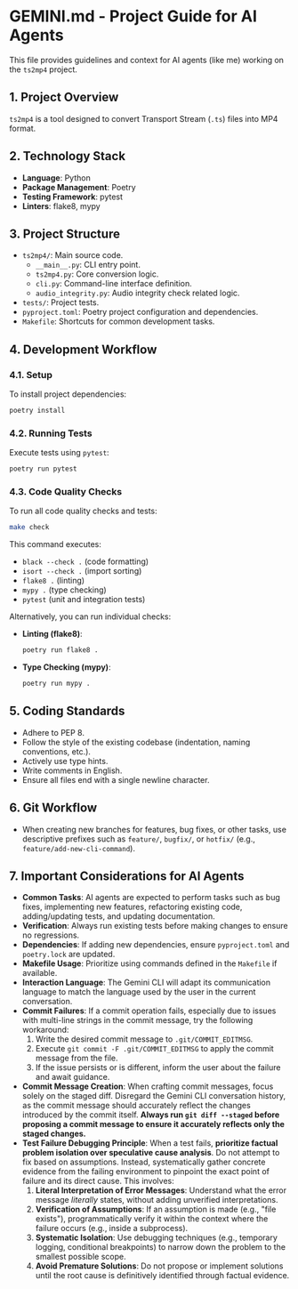 # GEMINI.md - Project Guide for AI Agents

This file provides guidelines and context for AI agents (like me) working on the `ts2mp4` project.

## 1. Project Overview

`ts2mp4` is a tool designed to convert Transport Stream (`.ts`) files into MP4 format.

## 2. Technology Stack

*   **Language**: Python
*   **Package Management**: Poetry
*   **Testing Framework**: pytest
*   **Linters**: flake8, mypy

## 3. Project Structure

*   `ts2mp4/`: Main source code.
    *   `__main__.py`: CLI entry point.
    *   `ts2mp4.py`: Core conversion logic.
    *   `cli.py`: Command-line interface definition.
    *   `audio_integrity.py`: Audio integrity check related logic.
*   `tests/`: Project tests.
*   `pyproject.toml`: Poetry project configuration and dependencies.
*   `Makefile`: Shortcuts for common development tasks.

## 4. Development Workflow

### 4.1. Setup

To install project dependencies:

```bash
poetry install
```

### 4.2. Running Tests

Execute tests using `pytest`:

```bash
poetry run pytest
```

### 4.3. Code Quality Checks

To run all code quality checks and tests:

```bash
make check
```

This command executes:
*   `black --check .` (code formatting)
*   `isort --check .` (import sorting)
*   `flake8 .` (linting)
*   `mypy .` (type checking)
*   `pytest` (unit and integration tests)

Alternatively, you can run individual checks:

*   **Linting (flake8)**:
    ```bash
    poetry run flake8 .
    ```
*   **Type Checking (mypy)**:
    ```bash
    poetry run mypy .
    ```

## 5. Coding Standards

*   Adhere to PEP 8.
*   Follow the style of the existing codebase (indentation, naming conventions, etc.).
*   Actively use type hints.
*   Write comments in English.
*   Ensure all files end with a single newline character.

## 6. Git Workflow

*   When creating new branches for features, bug fixes, or other tasks, use descriptive prefixes such as `feature/`, `bugfix/`, or `hotfix/` (e.g., `feature/add-new-cli-command`).

## 7. Important Considerations for AI Agents

*   **Common Tasks**: AI agents are expected to perform tasks such as bug fixes, implementing new features, refactoring existing code, adding/updating tests, and updating documentation.
*   **Verification**: Always run existing tests before making changes to ensure no regressions.
*   **Dependencies**: If adding new dependencies, ensure `pyproject.toml` and `poetry.lock` are updated.
*   **Makefile Usage**: Prioritize using commands defined in the `Makefile` if available.
*   **Interaction Language**: The Gemini CLI will adapt its communication language to match the language used by the user in the current conversation.
*   **Commit Failures**: If a commit operation fails, especially due to issues with multi-line strings in the commit message, try the following workaround:
    1.  Write the desired commit message to `.git/COMMIT_EDITMSG`.
    2.  Execute `git commit -F .git/COMMIT_EDITMSG` to apply the commit message from the file.
    3.  If the issue persists or is different, inform the user about the failure and await guidance.
*   **Commit Message Creation**: When crafting commit messages, focus solely on the staged diff. Disregard the Gemini CLI conversation history, as the commit message should accurately reflect the changes introduced by the commit itself. **Always run `git diff --staged` before proposing a commit message to ensure it accurately reflects only the staged changes.**
*   **Test Failure Debugging Principle**: When a test fails, **prioritize factual problem isolation over speculative cause analysis**. Do not attempt to fix based on assumptions. Instead, systematically gather concrete evidence from the failing environment to pinpoint the exact point of failure and its direct cause. This involves:
    1.  **Literal Interpretation of Error Messages**: Understand what the error message *literally* states, without adding unverified interpretations.
    2.  **Verification of Assumptions**: If an assumption is made (e.g., "file exists"), programmatically verify it within the context where the failure occurs (e.g., inside a subprocess).
    3.  **Systematic Isolation**: Use debugging techniques (e.g., temporary logging, conditional breakpoints) to narrow down the problem to the smallest possible scope.
    4.  **Avoid Premature Solutions**: Do not propose or implement solutions until the root cause is definitively identified through factual evidence.
